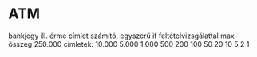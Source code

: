 # ATM
bankjegy ill. érme címlet számító, egyszerű if feltételvizsgálattal
max összeg 250.000
címletek:
10.000
5.000
1.000
500
200
100
50
20
10
5
2
1
